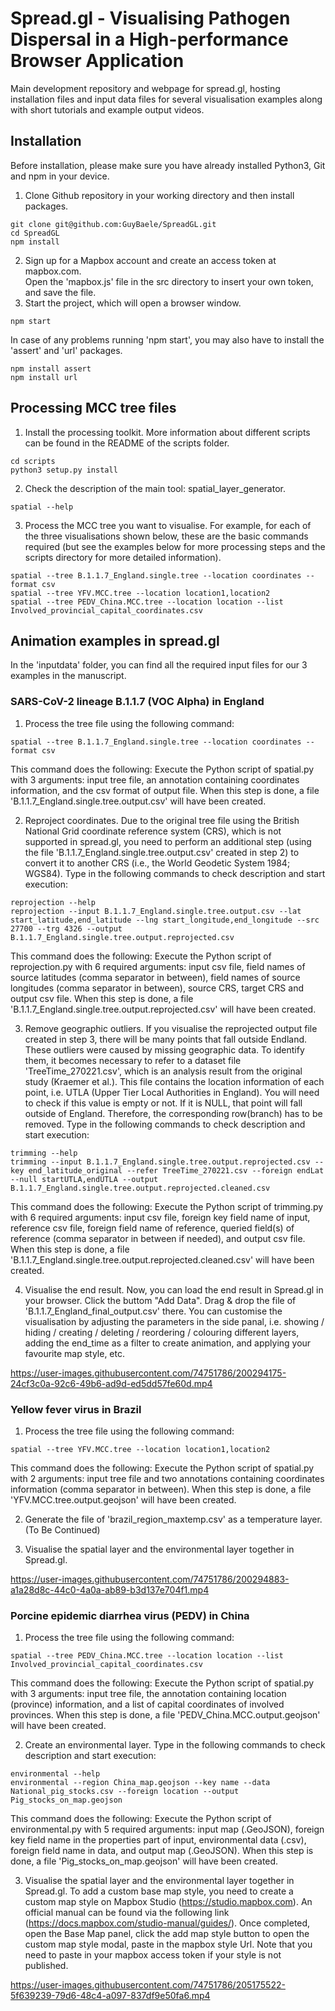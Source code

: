 # Spread.gl - Visualising Pathogen Dispersal in a High-performance Browser Application
Main development repository and webpage for spread.gl, hosting installation files and input data files for several visualisation examples along with short tutorials and example output videos.

## Installation
Before installation, please make sure you have already installed Python3, Git and npm in your device.
1. Clone Github repository in your working directory and then install packages.
```
git clone git@github.com:GuyBaele/SpreadGL.git
cd SpreadGL
npm install
```
2. Sign up for a Mapbox account and create an access token at mapbox.com.  
   Open the 'mapbox.js' file in the src directory to insert your own token, and save the file.
3. Start the project, which will open a browser window.
```
npm start
```
In case of any problems running 'npm start', you may also have to install the 'assert' and 'url' packages.
```
npm install assert
npm install url
```

## Processing MCC tree files
1. Install the processing toolkit. More information about different scripts can be found in the README of the scripts folder.
```
cd scripts
python3 setup.py install
```
2. Check the description of the main tool: spatial_layer_generator.
```
spatial --help
```
3. Process the MCC tree you want to visualise. For example, for each of the three visualisations shown below, these are the basic commands required (but see the examples below for more processing steps and the scripts directory for more detailed information).
```
spatial --tree B.1.1.7_England.single.tree --location coordinates --format csv
spatial --tree YFV.MCC.tree --location location1,location2
spatial --tree PEDV_China.MCC.tree --location location --list Involved_provincial_capital_coordinates.csv
```

## Animation examples in spread.gl
In the 'inputdata' folder, you can find all the required input files for our 3 examples in the manuscript.

### SARS-CoV-2 lineage B.1.1.7 (VOC Alpha) in England
1. Process the tree file using the following command:
```
spatial --tree B.1.1.7_England.single.tree --location coordinates --format csv
```
This command does the following: Execute the Python script of spatial.py with 3 arguments: input tree file, an annotation containing coordinates information, and the csv format of output file. When this step is done, a file 'B.1.1.7_England.single.tree.output.csv' will have been created.

2. Reproject coordinates. Due to the original tree file using the British National Grid coordinate reference system (CRS), which is not supported in spread.gl, you need to perform an additional step (using the file 'B.1.1.7_England.single.tree.output.csv' created in step 2) to convert it to another CRS (i.e., the World Geodetic System 1984; WGS84). Type in the following commands to check description and start execution:
```
reprojection --help
reprojection --input B.1.1.7_England.single.tree.output.csv --lat start_latitude,end_latitude --lng start_longitude,end_longitude --src 27700 --trg 4326 --output B.1.1.7_England.single.tree.output.reprojected.csv
```
This command does the following: Execute the Python script of reprojection.py with 6 required arguments: input csv file, field names of source latitudes (comma separator in between), field names of source longitudes (comma separator in between), source CRS, target CRS and output csv file. When this step is done, a file 'B.1.1.7_England.single.tree.output.reprojected.csv' will have been created.

3. Remove geographic outliers. If you visualise the reprojected output file created in step 3, there will be many points that fall outside Endland. These outliers were caused by missing geographic data. To identify them, it becomes necessary to refer to a dataset file 'TreeTime_270221.csv', which is an analysis result from the original study (Kraemer et al.). This file contains the location information of each point, i.e. UTLA (Upper Tier Local Authorities in England). You will need to check if this value is empty or not. If it is NULL, that point will fall outside of England. Therefore, the corresponding row(branch) has to be removed. Type in the following commands to check description and start execution:
```
trimming --help
trimming --input B.1.1.7_England.single.tree.output.reprojected.csv --key end_latitude_original --refer TreeTime_270221.csv --foreign endLat --null startUTLA,endUTLA --output B.1.1.7_England.single.tree.output.reprojected.cleaned.csv
```
This command does the following: Execute the Python script of trimming.py with 6 required arguments: input csv file, foreign key field name of input, reference csv file, foreign field name of reference, queried field(s) of reference (comma separator in between if needed), and output csv file. When this step is done, a file 'B.1.1.7_England.single.tree.output.reprojected.cleaned.csv' will have been created.

4. Visualise the end result.
Now, you can load the end result in Spread.gl in your browser. Click the buttom "Add Data". Drag & drop the file of 'B.1.1.7_England_final_output.csv' there. You can customise the visualisation by adjusting the parameters in the side panal, i.e. showing / hiding / creating / deleting / reordering / colouring different layers, adding the end_time as a filter to create animation, and applying your favourite map style, etc.

https://user-images.githubusercontent.com/74751786/200294175-24cf3c0a-92c6-49b6-ad9d-ed5dd57fe60d.mp4

### Yellow fever virus in Brazil
1. Process the tree file using the following command:
```
spatial --tree YFV.MCC.tree --location location1,location2
```
This command does the following: Execute the Python script of spatial.py with 2 arguments: input tree file and two annotations containing coordinates information (comma separator in between). When this step is done, a file 'YFV.MCC.tree.output.geojson' will have been created.

2. Generate the file of 'brazil_region_maxtemp.csv' as a temperature layer.  
(To Be Continued)

3. Visualise the spatial layer and the environmental layer together in Spread.gl.

https://user-images.githubusercontent.com/74751786/200294883-a1a28d8c-44c0-4a0a-ab89-b3d137e704f1.mp4

### Porcine epidemic diarrhea virus (PEDV) in China
1. Process the tree file using the following command:
```
spatial --tree PEDV_China.MCC.tree --location location --list Involved_provincial_capital_coordinates.csv
```
This command does the following: Execute the Python script of spatial.py with 3 arguments: input tree file, the annotation containing location (province) information, and a list of capital coordinates of involved provinces. When this step is done, a file 'PEDV_China.MCC.output.geojson' will have been created.

2. Create an environmental layer. Type in the following commands to check description and start execution:
```
environmental --help
environmental --region China_map.geojson --key name --data National_pig_stocks.csv --foreign location --output Pig_stocks_on_map.geojson
```
This command does the following: Execute the Python script of environmental.py with 5 required arguments: input map (.GeoJSON), foreign key field name in the properties part of input, environmental data (.csv), foreign field name in data, and output map (.GeoJSON). When this step is done, a file 'Pig_stocks_on_map.geojson' will have been created.

3. Visualise the spatial layer and the environmental layer together in Spread.gl. To add a custom base map style, you need to create a custom map style on Mapbox Studio (https://studio.mapbox.com). An official manual can be found via the following link (https://docs.mapbox.com/studio-manual/guides/). Once completed, open the Base Map panel, click the add map style button to open the custom map style modal, paste in the mapbox style Url. Note that you need to paste in your mapbox access token if your style is not published.

https://user-images.githubusercontent.com/74751786/205175522-5f639239-79d6-48c4-a097-837df9e50fa6.mp4
